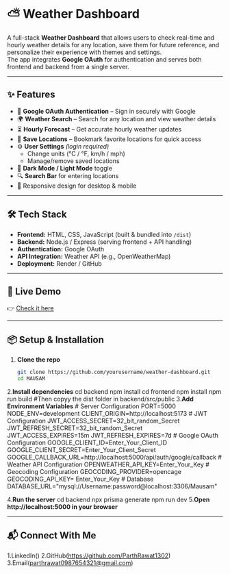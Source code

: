 # ⛅ Weather Dashboard

A full-stack **Weather Dashboard** that allows users to check real-time and hourly weather details for any location, save them for future reference, and personalize their experience with themes and settings.  
The app integrates **Google OAuth** for authentication and serves both frontend and backend from a single server.

---

## ✨ Features

- 🔑 **Google OAuth Authentication** – Sign in securely with Google  
- 🌍 **Weather Search** – Search for any location and view weather details  
- ⏳ **Hourly Forecast** – Get accurate hourly weather updates  
- 📌 **Save Locations** – Bookmark favorite locations for quick access  
- ⚙️ **User Settings** *(login required)*  
  - Change units (°C / °F, km/h / mph)  
  - Manage/remove saved locations  
- 🌙 **Dark Mode / Light Mode** toggle  
- 🔍 **Search Bar** for entering locations  
- 📱 Responsive design for desktop & mobile  

---

## 🛠️ Tech Stack

- **Frontend:** HTML, CSS, JavaScript (built & bundled into `/dist`)  
- **Backend:** Node.js / Express (serving frontend + API handling)  
- **Authentication:** Google OAuth  
- **API Integration:** Weather API (e.g., OpenWeatherMap)  
- **Deployment:** Render / GitHub  

---


## 🔗 Live Demo

👉 [Check it here](https://yourdeploymentlink.com)  

---

## 📦 Setup & Installation

1. **Clone the repo**  
   ```bash
   git clone https://github.com/yourusername/weather-dashboard.git
   cd MAUSAM
2.**Install dependencies**
   cd backend
      npm install
   cd frontend 
      npm install
      npm run build
    #Then copyy the dist folder in backend/src/public
3.**Add Environment Variables**
    # Server Configuration
    PORT=5000
    NODE_ENV=development
    CLIENT_ORIGIN=http://localhost:5173
    # JWT Configuration
    JWT_ACCESS_SECRET=32_bit_random_Secret
    JWT_REFRESH_SECRET=32_bit_random_Secret
    JWT_ACCESS_EXPIRES=15m
    JWT_REFRESH_EXPIRES=7d
    # Google OAuth Configuration
    GOOGLE_CLIENT_ID=Enter_Your_Client_ID
    GOOGLE_CLIENT_SECRET=Enter_Your_Client_Secret
    GOOGLE_CALLBACK_URL=http://localhost:5000/api/auth/google/callback
    # Weather API Configuration
    OPENWEATHER_API_KEY=Enter_Your_Key
    # Geocoding Configuration
    GEOCODING_PROVIDER=opencage
    GEOCODING_API_KEY= Enter_Your_Key
    # Database
    DATABASE_URL="mysql://Username:password@localhost:3306/Mausam"

4.**Run the server**
    cd backend
    npx prisma generate
    npm run dev
5.**Open http://localhost:5000 in your browser**

---

## 📬 Connect With Me

1.LinkedIn()
2.GitHub(https://github.com/ParthRawat1302)
3.Email(parthrawat0987654321@gmail.com)

